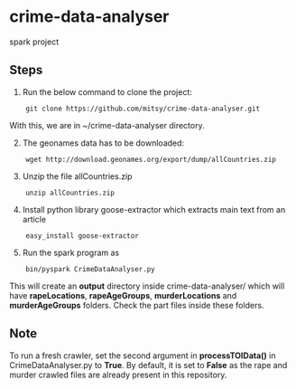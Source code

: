 # crime-data-analyser
spark project

Steps
-----
1. Run the below command to clone the project:
```
	git clone https://github.com/mitsy/crime-data-analyser.git
```
With this, we are in ~/crime-data-analyser directory.

2. The geonames data has to be downloaded:
```	
	wget http://download.geonames.org/export/dump/allCountries.zip
```

3. Unzip the file allCountries.zip
```
	unzip allCountries.zip
```

4. Install python library goose-extractor which extracts main text from an article
```	
	easy_install goose-extractor
```

5. Run the spark program as
```
	bin/pyspark CrimeDataAnalyser.py
```

This will create an **output** directory inside crime-data-analyser/ which will have **rapeLocations**, **rapeAgeGroups**, **murderLocations** and **murderAgeGroups** folders. Check the part files inside these folders.

Note
----
To run a fresh crawler, set the second argument in **processTOIData()** in CrimeDataAnalyser.py to **True**. By default, it is set to **False** as the rape and murder crawled files are already present in this repository.
